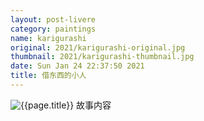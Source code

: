 ```yaml
---
layout: post-livere
category: paintings
name: karigurashi
original: 2021/karigurashi-original.jpg
thumbnail: 2021/karigurashi-thumbnail.jpg
date: Sun Jan 24 22:37:50 2021
title: 借东西的小人
---
```


![{{page.title}}](/gallery/{{page.category}}/{{page.original}})
故事内容
